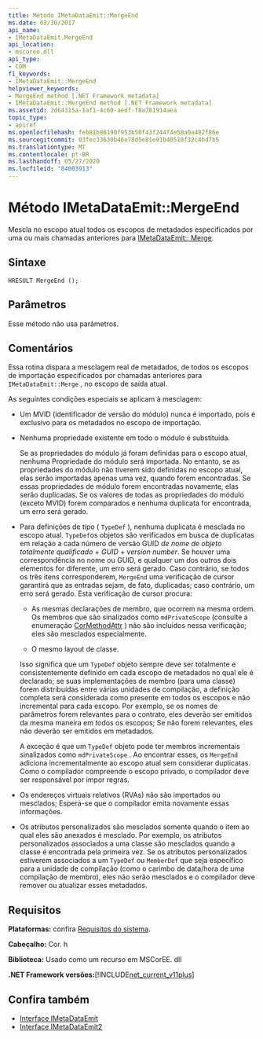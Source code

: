```yaml
---
title: Método IMetaDataEmit::MergeEnd
ms.date: 03/30/2017
api_name:
- IMetaDataEmit.MergeEnd
api_location:
- mscoree.dll
api_type:
- COM
f1_keywords:
- IMetaDataEmit::MergeEnd
helpviewer_keywords:
- MergeEnd method [.NET Framework metadata]
- IMetaDataEmit::MergeEnd method [.NET Framework metadata]
ms.assetid: 2d64315a-1af1-4c60-aedf-f8a781914aea
topic_type:
- apiref
ms.openlocfilehash: feb81b86190f953b50f43f244f4e58a0a482f86e
ms.sourcegitcommit: 03fec33630b46e78d5e81e91b40518f32c4bd7b5
ms.translationtype: MT
ms.contentlocale: pt-BR
ms.lasthandoff: 05/27/2020
ms.locfileid: "84003913"
---
```

# <a name="imetadataemitmergeend-method"></a>Método IMetaDataEmit::MergeEnd

Mescla no escopo atual todos os escopos de metadados especificados por uma ou mais chamadas anteriores para [IMetaDataEmit:: Merge](imetadataemit-merge-method.md).

## <a name="syntax"></a>Sintaxe

```cppcpp
HRESULT MergeEnd ();
```

## <a name="parameters"></a>Parâmetros

Esse método não usa parâmetros.

## <a name="remarks"></a>Comentários

Essa rotina dispara a mesclagem real de metadados, de todos os escopos de importação especificados por chamadas anteriores para `IMetaDataEmit::Merge` , no escopo de saída atual.

As seguintes condições especiais se aplicam à mesclagem:

- Um MVID (identificador de versão do módulo) nunca é importado, pois é exclusivo para os metadados no escopo de importação.

- Nenhuma propriedade existente em todo o módulo é substituída.

  Se as propriedades do módulo já foram definidas para o escopo atual, nenhuma Propriedade do módulo será importada. No entanto, se as propriedades do módulo não tiverem sido definidas no escopo atual, elas serão importadas apenas uma vez, quando forem encontradas. Se essas propriedades de módulo forem encontradas novamente, elas serão duplicadas. Se os valores de todas as propriedades do módulo (exceto MVID) forem comparados e nenhuma duplicata for encontrada, um erro será gerado.

- Para definições de tipo ( `TypeDef` ), nenhuma duplicata é mesclada no escopo atual. `TypeDef`os objetos são verificados em busca de duplicatas em relação a cada número de versão GUID *de nome de objeto totalmente qualificado*  +  *GUID*  +  *version number*. Se houver uma correspondência no nome ou GUID, e qualquer um dos outros dois elementos for diferente, um erro será gerado. Caso contrário, se todos os três itens corresponderem, `MergeEnd` uma verificação de cursor garantirá que as entradas sejam, de fato, duplicadas; caso contrário, um erro será gerado. Esta verificação de cursor procura:

  - As mesmas declarações de membro, que ocorrem na mesma ordem. Os membros que são sinalizados como `mdPrivateScope` (consulte a enumeração [CorMethodAttr](cormethodattr-enumeration.md) ) não são incluídos nessa verificação; eles são mesclados especialmente.

  - O mesmo layout de classe.

  Isso significa que um `TypeDef` objeto sempre deve ser totalmente e consistentemente definido em cada escopo de metadados no qual ele é declarado; se suas implementações de membro (para uma classe) forem distribuídas entre várias unidades de compilação, a definição completa será considerada como presente em todos os escopos e não incremental para cada escopo. Por exemplo, se os nomes de parâmetros forem relevantes para o contrato, eles deverão ser emitidos da mesma maneira em todos os escopos; Se não forem relevantes, eles não deverão ser emitidos em metadados.

  A exceção é que um `TypeDef` objeto pode ter membros incrementais sinalizados como `mdPrivateScope` . Ao encontrar esses, os `MergeEnd` adiciona incrementalmente ao escopo atual sem considerar duplicatas. Como o compilador compreende o escopo privado, o compilador deve ser responsável por impor regras.

- Os endereços virtuais relativos (RVAs) não são importados ou mesclados; Espera-se que o compilador emita novamente essas informações.

- Os atributos personalizados são mesclados somente quando o item ao qual eles são anexados é mesclado. Por exemplo, os atributos personalizados associados a uma classe são mesclados quando a classe é encontrada pela primeira vez. Se os atributos personalizados estiverem associados a um `TypeDef` ou `MemberDef` que seja específico para a unidade de compilação (como o carimbo de data/hora de uma compilação de membro), eles não serão mesclados e o compilador deve remover ou atualizar esses metadados.

## <a name="requirements"></a>Requisitos

**Plataformas:** confira [Requisitos do sistema](../../get-started/system-requirements.md).

**Cabeçalho:** Cor. h

**Biblioteca:** Usado como um recurso em MSCorEE. dll

**.NET Framework versões:**[!INCLUDE[net_current_v11plus](../../../../includes/net-current-v11plus-md.md)]

## <a name="see-also"></a>Confira também

- [Interface IMetaDataEmit](imetadataemit-interface.md)
- [Interface IMetaDataEmit2](imetadataemit2-interface.md)
